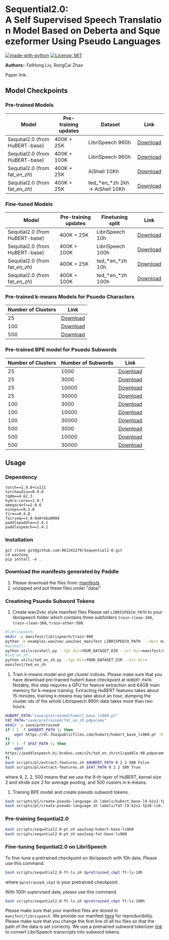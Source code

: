 # Sequential2.0: A Self Supervised Speech Translation Model Based on Deberta and Squeezeformer Using Pseudo Languages

[![made-with-python](https://img.shields.io/badge/Made%20with-Python-red.svg)](#python)
[![License: MIT](https://img.shields.io/badge/License-MIT-yellow.svg)](https://opensource.org/licenses/MIT)

**Authors:**: FelHong Liu, RongCai Zhao

Paper link:&#x20;

## Model Checkpoints

### Pre-trained Models

| Model                             | Pre-training updates | Dataset                           | Link                                            |
| --------------------------------- | -------------------- | --------------------------------- | ----------------------------------------------- |
| Sequtial2.0 (from HuBERT-base)    | 400K + 25K           | LibriSpeech 960h                  | [Download](https://pan.quark.cn/s/1533ef709ade) |
| Sequtial2.0  (from HuBERT-base)   | 400K + 100K          | LibriSpeech 960h                  | [Download](https://pan.quark.cn/s/b8fb4ef3fa7c) |
| Sequtial2.0  (from fat\_*en\_zh*) | 400K + 25K           | AiShell 10Kh                      | [Download](https://pan.quark.cn/s/47338650db69) |
| Sequtial2.0 (from fat\_*en\_zh*)  | 400K + 25K           | ted\_*en\_*zh 2kh -> AiShell 10Kh | [Download](https://pan.quark.cn/s/1c5f3cb54ea1) |

### Fine-tuned Models

| Model                            | Pre-training updates | Finetuning split   | Link                                            |
| -------------------------------- | -------------------- | ------------------ | ----------------------------------------------- |
| Sequtial2.0 (from HuBERT-base)   | 400K + 25K           | LibriSpeech 10h    | [Download](https://pan.quark.cn/s/4df2a46717ec) |
| Sequtial2.0 (from HuBERT-base)   | 400K + 100K          | LibriSpeech 100h   | [Download](https://pan.quark.cn/s/e917cd9df6b3) |
| Sequtial2.0 (from fat\_*en\_zh*) | 400K + 25K           | ted\_*en\_*zh 10h  | [Download](https://pan.quark.cn/s/e32f0c4be117) |
| Sequtial2.0 (from fat\_*en\_zh*) | 400K + 100K          | ted\_*en\_*zh 100h | [Download](https://pan.quark.cn/s/86d6f9464785) |

### Pre-trained k-means Models for Psuedo Characters

| Number of Clusters | Link                                            |
| ------------------ | ----------------------------------------------- |
| 25                 | [Download](https://pan.quark.cn/s/9629ad740610) |
| 100                | [Download](https://pan.quark.cn/s/d49dffb46469) |
| 500                | [Download](https://pan.quark.cn/s/4fae00447574) |

### Pre-trained BPE model for Psuedo Subwords

| Number of Clusters | Number of Subwords | Link                                            |
| ------------------ | ------------------ | ----------------------------------------------- |
| 25                 | 1000               | [Download](https://pan.quark.cn/s/e1665db7d801) |
| 25                 | 3000               | [Download](https://pan.quark.cn/s/9d1a55e1a0c8) |
| 25                 | 10000              | [Download](https://pan.quark.cn/s/80053e5c3e27) |
| 25                 | 30000              | [Download](https://pan.quark.cn/s/3023eb6fcd0b) |
| 100                | 3000               | [Download](https://pan.quark.cn/s/e6fdc6055d15) |
| 100                | 10000              | [Download](https://pan.quark.cn/s/bb4edd338925) |
| 100                | 30000              | [Download](https://pan.quark.cn/s/dfe5b3cd9b98) |
| 500                | 3000               | [Download](https://pan.quark.cn/s/bfcb7ccfeac7) |
| 500                | 10000              | [Download](https://pan.quark.cn/s/5f06cb181fd3) |
| 500                | 30000              | [Download](https://pan.quark.cn/s/c5e5fdbd1f82) |

## Usage

### Dependency

    torch==1.9.0+cu111
    torchaudio==0.9.0
    tqdm==4.62.3
    hydra-core==1.0.7
    omegaconf==2.0.6
    einops==0.3.0
    fire==0.4.0
    fairseq==1.0.0a0+bba000d
    paddlepaddle==2.4.1
    paddlespeech==1.4.1

### Installation

    git clone git@github.com:961241279/Sequential2.0.git
    cd wav2seq
    pip install -e .

### Download the manifests generated by Paddle

1.  Please download the files from: [manifests](https://pan.quark.cn/s/49c49921b75d)
2.  unzipped and put these files under "data/"

### Creatining Psuedo Subword Tokens

1.  Create wav2vec style manifest files
    Please set `LIBRISPEECH_PATH` to your librispeech folder which contains three subfolders `train-clean-100`, `train-clean-360`, `train-other-500`.

```sh
#librispeech:
mkdir -p manifest/librispeech/train-960
python -m examples.wav2vec.wav2vec_manifest LIBRISPEECH_PATH  --dest manifest/librispeech/train-960 --ext flac --valid-percent 0.01 --path-must-contain train
#aishell:
python utils/aishell.py --tgt-dir=YOUR_DATASET_DIR --src-dir=manifest/aishell
#ted_en_zh:
python utils/ted_en_zh.py --tgt-dir=YOUR_DATASET_DIR --src-dir=
manifest/ted_en_zh
```

1.  Train k-means model and get cluster indices.
    Please make sure that you have download pre-trained hubert-base checkpoint at `HUBERT_PATH`.
    Notably, this step requires a GPU for feature extraction and 64GB main memory for k-means training.
    Extracting HuBERT features takes about 15 minutes, training k-means may take about an hour, dumping the cluster ids of the whole Librispeech 960h data takes more than two hours.

```sh
HUBERT_PATH="save/pretrained/hubert_base_ls960.pt"
FAT_PATH="save/pretrained/fat_en_zh.pdparams"
mkdir -p save/pretrained
if ! [ -f $HUBERT_PATH ]; then
    wget https://dl.fbaipublicfiles.com/hubert/hubert_base_ls960.pt -O  $HUBERT_PATH
fi
if ! [ -f $FAT_PATH ]; then
    wget 
https://paddlespeech.bj.bcebos.com/s2t/ted_en_zh/st1/paddle.98.pdparams --no-check-certificate -O $FAT_PATH
fi
bash scripts/pl/extract-features.sh $HUBERT_PATH 9 2 2 500 False
bash scripts/pl/extract-features.sh $FAT_PATH 9 2 2 500 True
```

where 9, 2, 2, 500 means that we use the 9-th layer of HuBERT, kernel size 2 and stride size 2 for average pooling, and 500 custers in k-means.

1.  Training BPE model and create pseudo subword tokens.

```sh
bash scripts/pl/create-pseudo-language.sh labels/hubert_base-l9-k2s2-fp16-ls0.1/c500 30000
bash scripts/pl/create-pseudo-language.sh labels/fat-l9-k2s2-fp16-ls0.1/c500 30000
```

### Pre-training Sequntial2.0

```sh
bash scripts/sequntial2.0-pt.sh wav2seq-hubert-base-ls960
bash scripts/sequntial2.0-pt.sh wav2seq-fat-base-ls960
```

### Fine-tuning Sequntial2.0 on LibriSpeech

To fine-tune a pretrained checkpoint on librispeech with 10h data. Please use this command.

```sh
bash scripts/sequntial2.0-ft-ls.sh $pretrained_ckpt ft-ls-10h
```

where `$pretrained_ckpt` is your pretrained checkpoint.

With 100h supervised data, please use this command.

```sh
bash scripts/sequntial2.0-ft-ls.sh $pretrained_ckpt ft-ls-100h
```

Please make sure that your manifest files are stored in `manifest/librispeech`.
We provide our manifest [here](https://public-dataset-model-store.awsdev.asapp.com/fwu/wav2seq/public/manifest/librispeech-ft.tar.gz) for reproducibility. Please make sure that you change the first line of all tsv files so that the path of the data is set correctly.
We use a pretrained subword tokenizer [link](https://public-dataset-model-store.awsdev.asapp.com/fwu/wav2seq/public/tokenizer/ls_text_bpe_unigram1000.tar.gz) to convert LibriSpeech transcripts into subword tokens.
